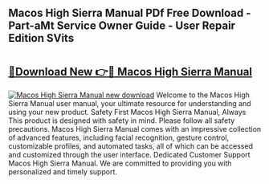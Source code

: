 ## Macos High Sierra Manual PDf Free Download - Part-aMt Service Owner Guide - User Repair Edition SVits

# <h2><a href="http://bc24582.oget.top/?id=Macos+High+Sierra+Manual">🔗Download New 👉🔴 Macos High Sierra Manual</a></h2>

[![Macos High Sierra Manual new download](https://i.imgur.com/5g1atiW.png)](http://bc24582.oget.top/?id=Macos+High+Sierra+Manual)
Welcome to the Macos High Sierra Manual user manual, your ultimate resource for understanding and using your new product. Safety First Macos High Sierra Manual, Always This product is designed with safety in mind. Please follow all safety precautions. Macos High Sierra Manual comes with an impressive collection of advanced features, including facial recognition, gesture control, customizable profiles, and automated tasks, all of which can be accessed and customized through the user interface. Dedicated Customer Support Macos High Sierra Manual. We are committed to providing you with personalized and timely support.
